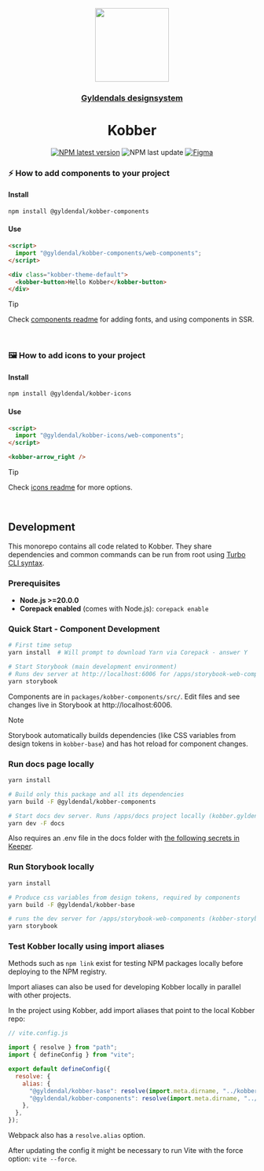 <div align="center">

  <a href="https://kobber.gyldendal.no">
    <img src="https://dam-prod.gyldendaldigital.no/tenants/edu/file/FO4HFrU94yn8e_pN7iIqOf/*/FO4HFrU94yn8e_pN7iIqOf.svg" height="150">
    <h3 align="center">Gyldendals designsystem</h3>
  </a>

  <h1 align="center">Kobber</h1>

[![NPM latest version](https://img.shields.io/npm/v/@gyldendal/kobber-components/latest.svg?color=481125&labelColor=481125)](https://www.npmjs.com/package/@gyldendal/kobber-components)
![NPM last update](https://img.shields.io/npm/last-update/%40gyldendal%2Fkobber-components?color=481125&labelColor=481125)
[![Figma](https://img.shields.io/badge/figma-%23F24E1E.svg?logo=figma&logoColor=white&color=481125)](https://www.figma.com/design/zMcbm8ujSMldgS1VB70IMP/Kobber-Komponentbibliotek)

</div>

### ⚡ How to add components to your project

#### Install

```bash
npm install @gyldendal/kobber-components
```

#### Use

```html
<script>
  import "@gyldendal/kobber-components/web-components";
</script>

<div class="kobber-theme-default">
  <kobber-button>Hello Kobber</kobber-button>
</div>
```

> [!TIP]
> Check [components readme](./packages/kobber-components/README.md) for adding fonts, and using components in SSR.

<br />

### 🖼️ How to add icons to your project

#### Install

```bash
npm install @gyldendal/kobber-icons
```

#### Use

```html
<script>
  import "@gyldendal/kobber-icons/web-components";
</script>

<kobber-arrow_right />
```

> [!TIP]
> Check [icons readme](./packages/kobber-icons/README.md) for more options.

<br />

## Development

This monorepo contains all code related to Kobber. They share dependencies and common commands can be run from root using [Turbo CLI syntax](https://turbo.build/docs/reference/run#--filter-string).

### Prerequisites

- **Node.js >=20.0.0**
- **Corepack enabled** (comes with Node.js): `corepack enable`

### Quick Start - Component Development

```bash
# First time setup
yarn install  # Will prompt to download Yarn via Corepack - answer Y

# Start Storybook (main development environment)
# Runs dev server at http://localhost:6006 for /apps/storybook-web-components
yarn storybook
```

Components are in `packages/kobber-components/src/`. Edit files and see changes live in Storybook at http://localhost:6006.

> [!NOTE]
> Storybook automatically builds dependencies (like CSS variables from design tokens in `kobber-base`) and has hot reload for component changes.

### Run docs page locally

```bash
yarn install

# Build only this package and all its dependencies
yarn build -F @gyldendal/kobber-components

# Start docs dev server. Runs /apps/docs project locally (kobber.gyldendal.no)
yarn dev -F docs
```

Also requires an .env file in the docs folder with [the following secrets in Keeper](https://keepersecurity.eu/vault/#detail/7i8pCa5I6A9YAIPYzvYTPA).

### Run Storybook locally

```bash
yarn install

# Produce css variables from design tokens, required by components
yarn build -F @gyldendal/kobber-base

# runs the dev server for /apps/storybook-web-components (kobber-storybook.gyldendaldigital.no)
yarn storybook
```

### Test Kobber locally using import aliases

Methods such as `npm link` exist for testing NPM packages locally before deploying to the NPM registry.

Import aliases can also be used for developing Kobber locally in parallel with other projects.

In the project using Kobber, add import aliases that point to the local Kobber repo:

```js
// vite.config.js

import { resolve } from "path";
import { defineConfig } from "vite";

export default defineConfig({
  resolve: {
    alias: {
      "@gyldendal/kobber-base": resolve(import.meta.dirname, "../kobber/packages/kobber-base"),
      "@gyldendal/kobber-components": resolve(import.meta.dirname, "../kobber/packages/kobber-components/dist"),
    },
  },
});
```

Webpack also has a `resolve.alias` option.

After updating the config it might be necessary to run Vite with the force option: `vite --force`.
